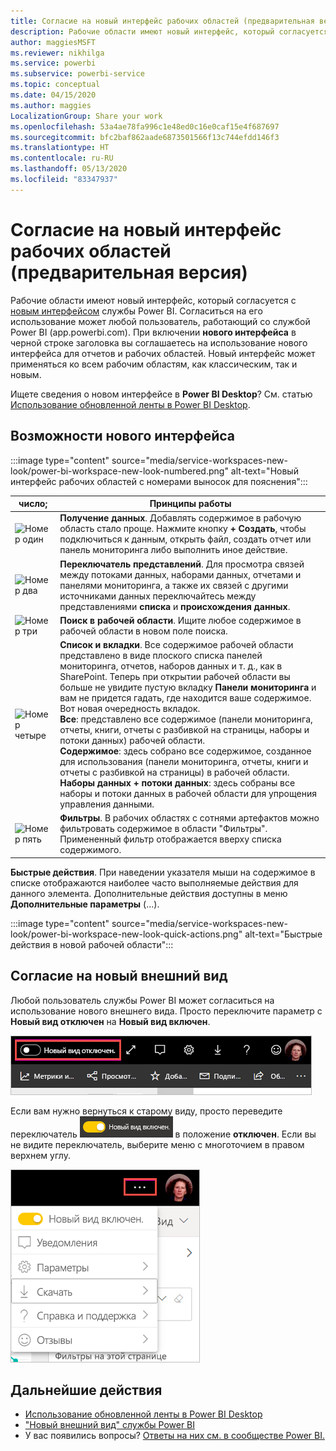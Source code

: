 ```yaml
---
title: Согласие на новый интерфейс рабочих областей (предварительная версия)
description: Рабочие области имеют новый интерфейс, который согласуется с новым интерфейсом службы Power BI.
author: maggiesMSFT
ms.reviewer: nikhilga
ms.service: powerbi
ms.subservice: powerbi-service
ms.topic: conceptual
ms.date: 04/15/2020
ms.author: maggies
LocalizationGroup: Share your work
ms.openlocfilehash: 53a4ae78fa996c1e48ed0c16e0caf15e4f687697
ms.sourcegitcommit: bfc2baf862aade6873501566f13c744efdd146f3
ms.translationtype: HT
ms.contentlocale: ru-RU
ms.lasthandoff: 05/13/2020
ms.locfileid: "83347937"
---
```

# <a name="opt-in-to-the-workspace-new-look-preview"></a>Согласие на новый интерфейс рабочих областей (предварительная версия)

Рабочие области имеют новый интерфейс, который согласуется с [новым интерфейсом](../consumer/service-new-look.md) службы Power BI. Согласиться на его использование может любой пользователь, работающий со службой Power BI (app.powerbi.com). При включении **нового интерфейса** в черной строке заголовка вы соглашаетесь на использование нового интерфейса для отчетов и рабочих областей. Новый интерфейс может применяться ко всем рабочим областям, как классическим, так и новым.

Ищете сведения о новом интерфейсе в **Power BI Desktop**? См. статью [Использование обновленной ленты в Power BI Desktop](../create-reports/desktop-ribbon.md).

## <a name="features-of-the-new-look"></a>Возможности нового интерфейса

:::image type="content" source="media/service-workspaces-new-look/power-bi-workspace-new-look-numbered.png" alt-text="Новый интерфейс рабочих областей с номерами выносок для пояснения":::

|число;  |Принципы работы |
|---------|---------|
|  ![Номер один](media/service-workspaces-new-look/circle-one.png)  | **Получение данных**. Добавлять содержимое в рабочую область стало проще. Нажмите кнопку **+ Создать**, чтобы подключиться к данным, открыть файл, создать отчет или панель мониторинга либо выполнить иное действие.  |
| ![Номер два](media/service-workspaces-new-look/circle-two.png)  | **Переключатель представлений**. Для просмотра связей между потоками данных, наборами данных, отчетами и панелями мониторинга, а также их связей с другими источниками данных переключайтесь между представлениями **списка** и **происхождения данных**. |
| ![Номер три](media/service-workspaces-new-look/circle-three.png) | **Поиск в рабочей области**. Ищите любое содержимое в рабочей области в новом поле поиска.  |
| ![Номер четыре](media/service-workspaces-new-look/circle-four.png)  | **Список и вкладки**. Все содержимое рабочей области представлено в виде плоского списка панелей мониторинга, отчетов, наборов данных и т. д., как в SharePoint. Теперь при открытии рабочей области вы больше не увидите пустую вкладку **Панели мониторинга** и вам не придется гадать, где находится ваше содержимое. Вот новая очередность вкладок. <br>**Все**: представлено все содержимое (панели мониторинга, отчеты, книги, отчеты с разбивкой на страницы, наборы и потоки данных) рабочей области. <br>**Содержимое**: здесь собрано все содержимое, созданное для использования (панели мониторинга, отчеты, книги и отчеты с разбивкой на страницы) в рабочей области. <br>**Наборы данных + потоки данных**: здесь собраны все наборы и потоки данных в рабочей области для упрощения управления данными. |
| ![Номер пять](media/service-workspaces-new-look/circle-five.png) | **Фильтры**. В рабочих областях с сотнями артефактов можно фильтровать содержимое в области "Фильтры". Примененный фильтр отображается вверху списка содержимого. |

**Быстрые действия**. При наведении указателя мыши на содержимое в списке отображаются наиболее часто выполняемые действия для данного элемента. Дополнительные действия доступны в меню **Дополнительные параметры** (...).

:::image type="content" source="media/service-workspaces-new-look/power-bi-workspace-new-look-quick-actions.png" alt-text="Быстрые действия в новой рабочей области":::

## <a name="opt-in-to-the-new-look"></a>Согласие на новый внешний вид

Любой пользователь службы Power BI может согласиться на использование нового внешнего вида. Просто переключите параметр с **Новый вид отключен** на **Новый вид включен**.

![Согласие на новый внешний вид](media/service-workspaces-new-look/power-bi-new-look-off.png)

Если вам нужно вернуться к старому виду, просто переведите переключатель ![Новый вид включен](media/service-workspaces-new-look/power-bi-new-look-toggle-on.png) в положение **отключен**. Если вы не видите переключатель, выберите меню с многоточием в правом верхнем углу.

![Отказ от нового интерфейса](media/service-workspaces-new-look/power-bi-new-look-on.png)

## <a name="next-steps"></a>Дальнейшие действия

- [Использование обновленной ленты в Power BI Desktop](../create-reports/desktop-ribbon.md)
- ["Новый внешний вид" службы Power BI](../consumer/service-new-look.md)
- У вас появились вопросы? [Ответы на них см. в сообществе Power BI.](https://community.powerbi.com/)
